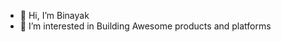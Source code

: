 - 👋 Hi, I’m Binayak
- 👀 I’m interested in Building Awesome products and platforms
<!-- - 🌱 I’m currently learning AI
- 💞️ I’m looking to collaborate on Cloud infrastructure automation
- 📫 Reach me: mbinayak@ymail.com
 -->
<!---
mbinayak/mbinayak is a ✨ special ✨ repository because its `README.md` (this file) appears on your GitHub profile.
You can click the Preview link to take a look at your changes.
--->

